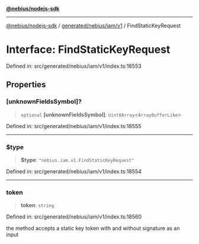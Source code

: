 [**@nebius/nodejs-sdk**](../../../../../README.md)

***

[@nebius/nodejs-sdk](../../../../../README.md) / [generated/nebius/iam/v1](../README.md) / FindStaticKeyRequest

# Interface: FindStaticKeyRequest

Defined in: src/generated/nebius/iam/v1/index.ts:18553

## Properties

### \[unknownFieldsSymbol\]?

> `optional` **\[unknownFieldsSymbol\]**: `Uint8Array`\<`ArrayBufferLike`\>

Defined in: src/generated/nebius/iam/v1/index.ts:18555

***

### $type

> **$type**: `"nebius.iam.v1.FindStaticKeyRequest"`

Defined in: src/generated/nebius/iam/v1/index.ts:18554

***

### token

> **token**: `string`

Defined in: src/generated/nebius/iam/v1/index.ts:18560

the method accepts a static key token with and without signature as an input
